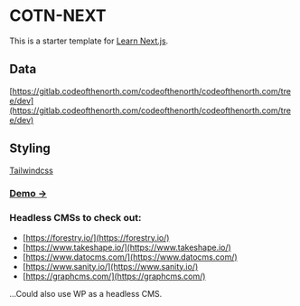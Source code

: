 # COTN-NEXT
This is a starter template for [Learn Next.js](https://nextjs.org/learn).

## Data
[https://gitlab.codeofthenorth.com/codeofthenorth/codeofthenorth.com/tree/dev](https://gitlab.codeofthenorth.com/codeofthenorth/codeofthenorth.com/tree/dev)

## Styling 
[Tailwindcss](https://tailwindcss.com)

### [Demo &rarr;](https://next-blog-sigma-bice.vercel.app/)

### Headless CMSs to check out:
* [https://forestry.io/](https://forestry.io/)
* [https://www.takeshape.io/](https://www.takeshape.io/)
* [https://www.datocms.com/](https://www.datocms.com/)
* [https://www.sanity.io/](https://www.sanity.io/)
* [https://graphcms.com/](https://graphcms.com/)

...Could also use WP as a headless CMS.




